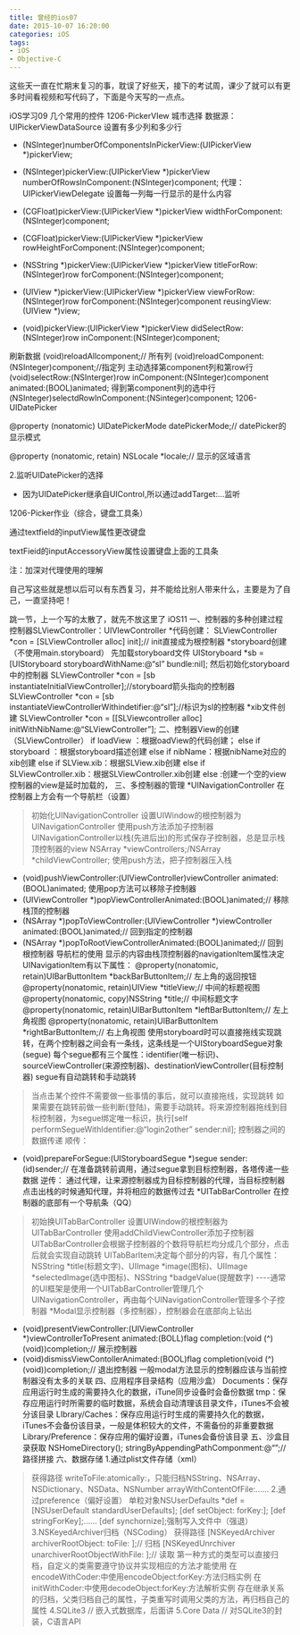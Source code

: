 ```yaml
---
title: 曾经的ios07
date: 2015-10-07 16:20:00
categories: iOS
tags: 
- iOS
- Objective-C 
---
```


这些天一直在忙期末复习的事，耽误了好些天，接下的考试周，课少了就可以有更多时间看视频和写代码了，下面是今天写的一点点。
<!-- more -->
iOS学习09
几个常用的控件
1206-PickerVIew  城市选择
数据源：UIPickerViewDataSource
设置有多少列和多少行
- (NSInteger)numberOfComponentsInPickerView:(UIPickerView *)pickerView;
- (NSInteger)pickerView:(UIPickerView *)pickerView numberOfRowsInComponent:(NSInteger)component;
代理：UIPickerViewDelegate
设置每一列每一行显示的是什么内容
- (CGFloat)pickerView:(UIPickerView *)pickerView widthForComponent:(NSInteger)component;
- (CGFloat)pickerView:(UIPickerView *)pickerView rowHeightForComponent:(NSInteger)component;

- (NSString *)pickerView:(UIPickerView *)pickerView titleForRow:(NSInteger)row forComponent:(NSInteger)component;
- (UIView *)pickerView:(UIPickerView *)pickerView viewForRow:(NSInteger)row forComponent:(NSInteger)component reusingView:(UIView *)view;

- (void)pickerView:(UIPickerView *)pickerView didSelectRow:(NSInteger)row inComponent:(NSInteger)component;


刷新数据
(void)reloadAllcomponent;// 所有列
(void)reloadComponent:(NSInteger)component;//指定列
主动选择第component列和第row行
(void)selectRow:(NSInterger)row inComponent:(NSInteger)component animated:(BOOL)animated;
得到第component列的选中行
(NSInteger)selectdRowInComponent:(NSinteger)component;
1206-UIDatePicker  

@property (nonatomic) UIDatePickerMode datePickerMode;// datePicker的显示模式

@property (nonatomic, retain) NSLocale   *locale;// 显示的区域语言



2.监听UIDatePicker的选择

* 因为UIDatePicker继承自UIControl,所以通过addTarget:...监听



1206-Picker作业（综合，键盘工具条）

通过textfield的inputView属性更改键盘

textFieid的inputAccessoryView属性设置键盘上面的工具条

注：加深对代理使用的理解

自己写这些就是想以后可以有东西复习，并不能给比别人带来什么，主要是为了自己，一直坚持吧！


跳一节，上一个写的太散了，就先不放这里了
iOS11
一、控制器的多种创建过程
控制器SLViewController：UIVIewController
*代码创建：
SLViewController *con = [SLViewController alloc] init];// init直接成为根控制器
*storyboard创建（不使用main.storyboard）
先加载storyboard文件
UIStoryboard *sb = [UIStoryboard storyboardWithName:@“sl” bundle:nil];
然后初始化storyboard中的控制器
SLViewController *con = [sb instantiateInitialViewController];//storyboard箭头指向的控制器
SLViewController *con = [sb instantiateViewControllerWithindetifier:@“sl”];//标识为sl的控制器
*xib文件创建
SLViewController *con = [[SLViewcontroller alloc] initWithNibName:@“SLViewController”];
二、控制器View的创建（SLViewController）
if loadView ：根据oadView的代码创建；
else if storyboard ：根据storyboard描述创建
else if nibName：根据nibName对应的xib创建
else if SLView.xib：根据SLView.xib创建
else if SLViewController.xib：根据SLViewController.xib创建
else :创建一个空的view
控制器的view是延时加载的，
三、多控制器的管理
*UINavigationController
在控制器上方会有一个导航栏（设置）
>初始化UINavigationController
>设置UIWindow的根控制器为UINavigationController
>使用push方法添加子控制器
UINavigationController以栈(先进后出)的形式保存子控制器，总是显示栈顶控制器的view
NSArray *viewControllers;/NSArray *childViewController;
使用push方法，把子控制器压入栈
- (void)pushViewController:(UIViewController)viewController animated:(BOOL)animated;
使用pop方法可以移除子控制器
- (UIViewController *)popViewControllerAnimated:(BOOL)animated;// 移除栈顶的控制器
- (NSArray *)popToViewController:(UIViewController *)viewController animated:(BOOL)animated;// 回到指定的控制器
- (NSArray *)popToRootViewControllerAnimated:(BOOL)animated;// 回到根控制器
导航栏的使用
显示的内容由栈顶控制器的navigationItem属性决定
UINavigationItem有以下属性：
@property(nonatomic, retain)UIBarButtonItem *backBarButtonItem;// 左上角的返回按钮
@property(nonatomic, retain)UIView *titleView;// 中间的标题视图
@property(nonatomic, copy)NSString *title;// 中间标题文字
@property(nonatomic, retain)UIBarButtonItem *leftBarButtonItem;// 左上角视图
@property(nonatomic, retain)UIBarButtonItem *rightBarButtonItem;// 右上角视图
使用storyboard时可以直接拖线实现跳转，在两个控制器之间会有一条线，这条线是一个UIStoryboardSegue对象(segue)
每个segue都有三个属性：identifier(唯一标识)、sourceViewController(来源控制器)、destinationViewController(目标控制器)
segue有自动跳转和手动跳转
>当点击某个控件不需要做一些事情的事后，就可以直接拖线，实现跳转
>如果需要在跳转前做一些判断(登陆)，需要手动跳转。将来源控制器拖线到目标控制器，为segue绑定唯一标识，执行[self performSegueWithIdentifier:@“login2other” sender:nil];
控制器之间的数据传递
顺传：
- (void)prepareForSegue:(UIStoryboardSegue *)segue sender:(id)sender;// 在准备跳转前调用，通过segue拿到目标控制器，各塔传递一些数据
逆传：
通过代理，让来源控制器成为目标控制器的代理，当目标控制器点击出栈的时候通知代理，并将相应的数据传过去
*UITabBarController
在控制器的底部有一个导航条（QQ）
>初始换UITabBarController
>设置UIWindow的根控制器为UITabBarController
>使用addChildViewController添加子控制器
UITabBarController会根据子控制器的个数将导航栏均分成几个部分，点击后就会实现自动跳转 
UITabBarItem决定每个部分的内容，有几个属性：NSString *title(标题文字)、UIImage *image(图标)、UIImage *selectedImage(选中图标)、NSString *badgeValue(提醒数字)
----通常的UI框架是使用一个UITabBarController管理几个UINavigationController，再由每个UINavigationController管理多个子控制器
*Modal显示控制器（多控制器），控制器会在底部向上钻出
- (void)presentViewController:(UIViewController *)viewControllerToPresent animated:(BOLL)flag completion:(void (^) (void))completion;// 展示控制器
- (void)dismissViewContollerAnimated:(BOOL)flag completion(void (^) (void))completion;// 退出控制器
一般modal方法显示的控制器应该与当前控制器没有太多的关联
四、应用程序目录结构（应用沙盒）
Documents：保存应用运行时生成的需要持久化的数据，iTune同步设备时会备份数据
tmp：保存应用运行时所需要的临时数据，系统会自动清理该目录文件，iTunes不会被分该目录
LIbrary/Caches：保存应用运行时生成的需要持久化的数据，iTunes不会备份该目录，一般是体积较大的文件，不需备份的非重要数据
Library/Preference：保存应用的偏好设置，iTunes会备份该目录
五、沙盒目录获取
NSHomeDirectory();
stringByAppendingPathComponment:@“”;//路径拼接
六、数据存储
1.通过plist文件存储（xml）
>获得路径
>writeToFile:atomically:，只能归档NSString、NSArray、NSDictionary、NSData、NSNumber
>arrayWithContentOfFile:……
2.通过preference（偏好设置）
>单粒对象NSUserDefaults *def = [NSUserDefault standardUserDefaults];
>[def setObject: forKey:];
>[def stringForKey];…… 
>[def synchornize];强制写入文件中（强退）
3.NSKeyedArchiver归档（NSCoding）
>获得路径
>[NSKeyedArchiver archiverRootObject: toFile: ];// 归档
>[NSKeyedUnrchiver unarchiverRootObjectWithFile: ];// 读取
>第一种方式的类型可以直接归档，自定义的类需要遵守协议并实现相应的方法才能使用
>在encodeWithCoder:中使用encodeObject:forKey:方法归档实例
>在initWithCoder:中使用decodeObject:forKey:方法解析实例
>存在继承关系的归档，父类归档自己的属性，子类重写时调用父类的方法，再归档自己的属性
4.SQLite3 // 嵌入式数据库，后面讲
5.Core Data // 对SQLite3的封装，C语言API